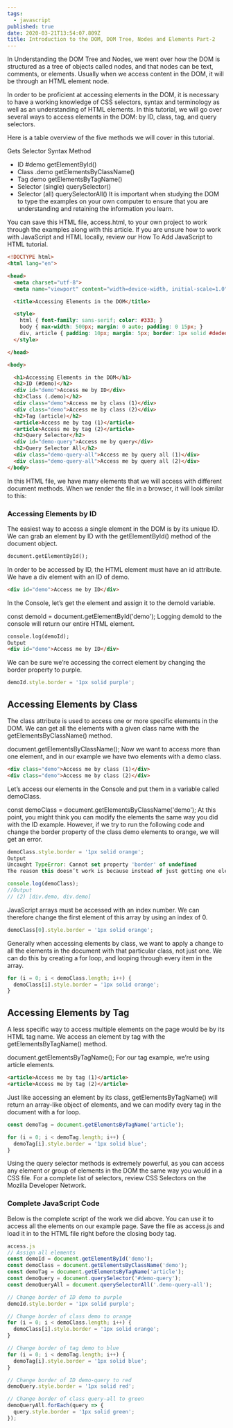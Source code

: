 ```yaml
---
tags:
  - javascript
published: true
date: 2020-03-21T13:54:07.809Z
title: Introduction to the DOM, DOM Tree, Nodes and Elements Part-2
---
```


In Understanding the DOM Tree and Nodes, we went over how the DOM is structured as a tree of objects called nodes, and that nodes can be text, comments, or elements. Usually when we access content in the DOM, it will be through an HTML element node.

In order to be proficient at accessing elements in the DOM, it is necessary to have a working knowledge of CSS selectors, syntax and terminology as well as an understanding of HTML elements. In this tutorial, we will go over several ways to access elements in the DOM: by ID, class, tag, and query selectors.


Here is a table overview of the five methods we will cover in this tutorial.

Gets	Selector Syntax	Method
* ID	#demo	getElementById()
* Class	.demo	getElementsByClassName()
* Tag	demo	getElementsByTagName()
* Selector (single)		querySelector()
* Selector (all)		querySelectorAll()
It is important when studying the DOM to type the examples on your own computer to ensure that you are understanding and retaining the information you learn.

You can save this HTML file, access.html, to your own project to work through the examples along with this article. If you are unsure how to work with JavaScript and HTML locally, review our How To Add JavaScript to HTML tutorial.

```html
<!DOCTYPE html>
<html lang="en">

<head>
  <meta charset="utf-8">
  <meta name="viewport" content="width=device-width, initial-scale=1.0">

  <title>Accessing Elements in the DOM</title>

  <style>
    html { font-family: sans-serif; color: #333; }
    body { max-width: 500px; margin: 0 auto; padding: 0 15px; }
    div, article { padding: 10px; margin: 5px; border: 1px solid #dedede; }
  </style>

</head>

<body>

  <h1>Accessing Elements in the DOM</h1>
  <h2>ID (#demo)</h2>
  <div id="demo">Access me by ID</div>
  <h2>Class (.demo)</h2>
  <div class="demo">Access me by class (1)</div>
  <div class="demo">Access me by class (2)</div>
  <h2>Tag (article)</h2>
  <article>Access me by tag (1)</article>
  <article>Access me by tag (2)</article>
  <h2>Query Selector</h2>
  <div id="demo-query">Access me by query</div>
  <h2>Query Selector All</h2>
  <div class="demo-query-all">Access me by query all (1)</div>
  <div class="demo-query-all">Access me by query all (2)</div>
</body>
```
In this HTML file, we have many elements that we will access with different document methods. When we render the file in a browser, it will look similar to this:

### Accessing Elements by ID
The easiest way to access a single element in the DOM is by its unique ID. We can grab an element by ID with the getElementById() method of the document object.
```html
document.getElementById();
```
In order to be accessed by ID, the HTML element must have an id attribute. We have a div element with an ID of demo.
```html
<div id="demo">Access me by ID</div>
```
In the Console, let’s get the element and assign it to the demoId variable.

const demoId = document.getElementById('demo');
Logging demoId to the console will return our entire HTML element.
```html
console.log(demoId);
Output
<div id="demo">Access me by ID</div>
```
We can be sure we’re accessing the correct element by changing the border property to purple.
```javascript
demoId.style.border = '1px solid purple';
```

Accessing Elements by Class
----------------------------

The class attribute is used to access one or more specific elements in the DOM. We can get all the elements with a given class name with the getElementsByClassName() method.

document.getElementsByClassName();
Now we want to access more than one element, and in our example we have two elements with a demo class.
```html
<div class="demo">Access me by class (1)</div>
<div class="demo">Access me by class (2)</div>
```
Let’s access our elements in the Console and put them in a variable called demoClass.

const demoClass = document.getElementsByClassName('demo');
At this point, you might think you can modify the elements the same way you did with the ID example. However, if we try to run the following code and change the border property of the class demo elements to orange, we will get an error.
```javascript
demoClass.style.border = '1px solid orange';
Output
Uncaught TypeError: Cannot set property 'border' of undefined
The reason this doesn’t work is because instead of just getting one element, we have an array-like object of elements.

console.log(demoClass);
//Output
// (2) [div.demo, div.demo]
```
JavaScript arrays must be accessed with an index number. We can therefore change the first element of this array by using an index of 0.
```javascript
demoClass[0].style.border = '1px solid orange';
```
Generally when accessing elements by class, we want to apply a change to all the elements in the document with that particular class, not just one. We can do this by creating a for loop, and looping through every item in the array.
```javascript
for (i = 0; i < demoClass.length; i++) {
  demoClass[i].style.border = '1px solid orange';
}
```
Accessing Elements by Tag
-------------------------

A less specific way to access multiple elements on the page would be by its HTML tag name. We access an element by tag with the getElementsByTagName() method.

document.getElementsByTagName();
For our tag example, we’re using article elements.
```html
<article>Access me by tag (1)</article>
<article>Access me by tag (2)</article>
```
Just like accessing an element by its class, getElementsByTagName() will return an array-like object of elements, and we can modify every tag in the document with a for loop.
```javascript
const demoTag = document.getElementsByTagName('article');

for (i = 0; i < demoTag.length; i++) {
  demoTag[i].style.border = '1px solid blue';
}
```

Using the query selector methods is extremely powerful, as you can access any element or group of elements in the DOM the same way you would in a CSS file. For a complete list of selectors, review CSS Selectors on the Mozilla Developer Network.

### Complete JavaScript Code
Below is the complete script of the work we did above. You can use it to access all the elements on our example page. Save the file as access.js and load it in to the HTML file right before the closing body tag.

```javascript
access.js
// Assign all elements
const demoId = document.getElementById('demo');
const demoClass = document.getElementsByClassName('demo');
const demoTag = document.getElementsByTagName('article');
const demoQuery = document.querySelector('#demo-query');
const demoQueryAll = document.querySelectorAll('.demo-query-all');

// Change border of ID demo to purple
demoId.style.border = '1px solid purple';

// Change border of class demo to orange
for (i = 0; i < demoClass.length; i++) {
  demoClass[i].style.border = '1px solid orange';
}

// Change border of tag demo to blue
for (i = 0; i < demoTag.length; i++) {
  demoTag[i].style.border = '1px solid blue';
}

// Change border of ID demo-query to red
demoQuery.style.border = '1px solid red';

// Change border of class query-all to green
demoQueryAll.forEach(query => {
  query.style.border = '1px solid green';
});
```